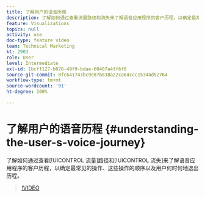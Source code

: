 ```yaml
---
title: 了解用户的语音历程
description: 了解如何通过查看流量路径和流失来了解语音应用程序的客户历程，以确定最常见的操作、这些操作的顺序以及用户何时何地退出历程。
feature: Visualizations
topics: null
activity: use
doc-type: feature video
team: Technical Marketing
kt: 2903
role: User
level: Intermediate
exl-id: 1bcff127-b076-49f9-bdae-60407a4ff6f8
source-git-commit: 8fc641743bc9e07b838a22ca64ccc15344d52764
workflow-type: tm+mt
source-wordcount: '91'
ht-degree: 100%

---
```


# 了解用户的语音历程 {#understanding-the-user-s-voice-journey}

了解如何通过查看[!UICONTROL 流量]路径和[!UICONTROL 流失]来了解语音应用程序的客户历程，以确定最常见的操作、这些操作的顺序以及用户何时何地退出历程。

>[!VIDEO](https://video.tv.adobe.com/v/27226/?quality=12&learn=on)

